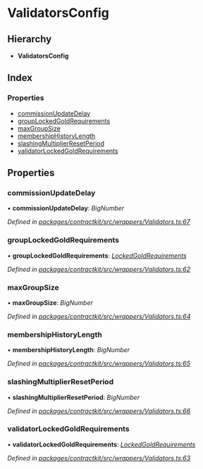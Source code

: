 # ValidatorsConfig

## Hierarchy

* **ValidatorsConfig**

## Index

### Properties

* [commissionUpdateDelay](../interfaces/_wrappers_validators_.validatorsconfig.md#commissionupdatedelay)
* [groupLockedGoldRequirements](../interfaces/_wrappers_validators_.validatorsconfig.md#grouplockedgoldrequirements)
* [maxGroupSize](../interfaces/_wrappers_validators_.validatorsconfig.md#maxgroupsize)
* [membershipHistoryLength](../interfaces/_wrappers_validators_.validatorsconfig.md#membershiphistorylength)
* [slashingMultiplierResetPeriod](../interfaces/_wrappers_validators_.validatorsconfig.md#slashingmultiplierresetperiod)
* [validatorLockedGoldRequirements](../interfaces/_wrappers_validators_.validatorsconfig.md#validatorlockedgoldrequirements)

## Properties

### commissionUpdateDelay

• **commissionUpdateDelay**: _BigNumber_

_Defined in_ [_packages/contractkit/src/wrappers/Validators.ts:67_](https://github.com/celo-org/celo-monorepo/blob/master/packages/contractkit/src/wrappers/Validators.ts#L67)

### groupLockedGoldRequirements

• **groupLockedGoldRequirements**: [_LockedGoldRequirements_](../interfaces/_wrappers_validators_.lockedgoldrequirements.md)

_Defined in_ [_packages/contractkit/src/wrappers/Validators.ts:62_](https://github.com/celo-org/celo-monorepo/blob/master/packages/contractkit/src/wrappers/Validators.ts#L62)

### maxGroupSize

• **maxGroupSize**: _BigNumber_

_Defined in_ [_packages/contractkit/src/wrappers/Validators.ts:64_](https://github.com/celo-org/celo-monorepo/blob/master/packages/contractkit/src/wrappers/Validators.ts#L64)

### membershipHistoryLength

• **membershipHistoryLength**: _BigNumber_

_Defined in_ [_packages/contractkit/src/wrappers/Validators.ts:65_](https://github.com/celo-org/celo-monorepo/blob/master/packages/contractkit/src/wrappers/Validators.ts#L65)

### slashingMultiplierResetPeriod

• **slashingMultiplierResetPeriod**: _BigNumber_

_Defined in_ [_packages/contractkit/src/wrappers/Validators.ts:66_](https://github.com/celo-org/celo-monorepo/blob/master/packages/contractkit/src/wrappers/Validators.ts#L66)

### validatorLockedGoldRequirements

• **validatorLockedGoldRequirements**: [_LockedGoldRequirements_](../interfaces/_wrappers_validators_.lockedgoldrequirements.md)

_Defined in_ [_packages/contractkit/src/wrappers/Validators.ts:63_](https://github.com/celo-org/celo-monorepo/blob/master/packages/contractkit/src/wrappers/Validators.ts#L63)


